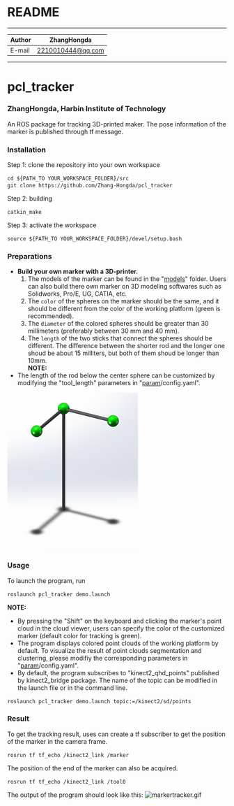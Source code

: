 README
==============================

****

|Author|ZhangHongda|
|---|---
|E-mail|2210010444@qq.com


    


****
# pcl_tracker
### ZhangHongda, Harbin Institute of Technology

An ROS package for tracking 3D-printed maker. The pose information of the marker is published through tf message.
### Installation
Step 1: clone the repository into your own workspace
```
cd ${PATH_TO YOUR_WORKSPACE_FOLDER}/src
git clone https://github.com/Zhang-Hongda/pcl_tracker
```
Step 2: building
```
catkin_make
```
Step 3: activate the workspace
```
source ${PATH_TO YOUR_WORKSPACE_FOLDER}/devel/setup.bash
```
### Preparations
* __Build your own marker with a 3D-printer.__  
    1. The models of the marker can be found in the "[models](./models)" folder. Users can also build there own marker on 3D modeling softwares such as Solidworks, Pro/E, UG, CATIA, etc.   
    2. The `color` of the spheres on the marker should be the same, and it should be different from the color of the working platform (green is recommended).  
    3. The `diameter` of the colored spheres should be greater than 30 millimeters (preferably between 30 mm and 40 mm).
    4. The `length` of the two sticks that connect the spheres should be different. The difference between the shorter rod and the longer one shoud be about 15 milliters, but both of them shoud be longer than 10mm.  
 __NOTE:__  
 * The length of the rod below the center sphere can be customized by modifying the "tool_length" parameters in "[param](./param)/config.yaml".  
 
![finalresult.PNG](./models/finalresult_.PNG "marker")

### Usage 
To launch the program, run
```
roslaunch pcl_tracker demo.launch
```
__NOTE:__  

* By pressing the "Shift" on the keyboard and clicking the marker's point cloud in the cloud viewer, users can specify the color of the customized marker (default color for tracking is green).
* The program displays colored point clouds of the working platform by default. To visualize the result of point clouds segmentation and clustering, please modifiy the corresponding parameters in "[param](./param)/config.yaml".
* By default, the program subscribes to "kinect2_qhd_points" published by kinect2_bridge package. The name of the topic can be modified in the launch file or in the command line.
```
roslaunch pcl_tracker demo.launch topic:=/kinect2/sd/points
```

### Result
To get the tracking result, uses can create a tf subscriber to get the position of the marker in the camera frame.
```
rosrun tf tf_echo /kinect2_link /marker
```
The position of the end of the marker can also be acquired.
```
rosrun tf tf_echo /kinect2_link /tool0
```
The output of the program should look like this:
![markertracker.gif](./gif/markertracker.gif "program output")

